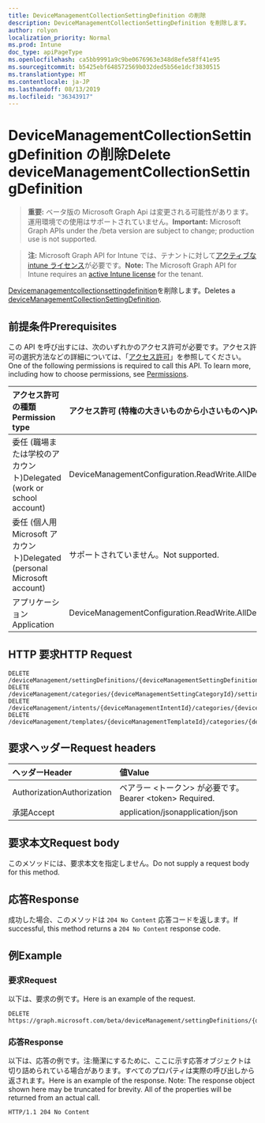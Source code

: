 ```yaml
---
title: DeviceManagementCollectionSettingDefinition の削除
description: DeviceManagementCollectionSettingDefinition を削除します。
author: rolyon
localization_priority: Normal
ms.prod: Intune
doc_type: apiPageType
ms.openlocfilehash: ca5bb9991a9c9be0676963e348d8efe58ff41e95
ms.sourcegitcommit: b5425ebf648572569b032ded5b56e1dcf3830515
ms.translationtype: MT
ms.contentlocale: ja-JP
ms.lasthandoff: 08/13/2019
ms.locfileid: "36343917"
---
```

# <a name="delete-devicemanagementcollectionsettingdefinition"></a><span data-ttu-id="e1502-103">DeviceManagementCollectionSettingDefinition の削除</span><span class="sxs-lookup"><span data-stu-id="e1502-103">Delete deviceManagementCollectionSettingDefinition</span></span>

> <span data-ttu-id="e1502-104">**重要:** ベータ版の Microsoft Graph Api は変更される可能性があります。運用環境での使用はサポートされていません。</span><span class="sxs-lookup"><span data-stu-id="e1502-104">**Important:** Microsoft Graph APIs under the /beta version are subject to change; production use is not supported.</span></span>

> <span data-ttu-id="e1502-105">**注:** Microsoft Graph API for Intune では、テナントに対して[アクティブな intune ライセンス](https://go.microsoft.com/fwlink/?linkid=839381)が必要です。</span><span class="sxs-lookup"><span data-stu-id="e1502-105">**Note:** The Microsoft Graph API for Intune requires an [active Intune license](https://go.microsoft.com/fwlink/?linkid=839381) for the tenant.</span></span>

<span data-ttu-id="e1502-106">[Devicemanagementcollectionsettingdefinition](../resources/intune-deviceintent-devicemanagementcollectionsettingdefinition.md)を削除します。</span><span class="sxs-lookup"><span data-stu-id="e1502-106">Deletes a [deviceManagementCollectionSettingDefinition](../resources/intune-deviceintent-devicemanagementcollectionsettingdefinition.md).</span></span>

## <a name="prerequisites"></a><span data-ttu-id="e1502-107">前提条件</span><span class="sxs-lookup"><span data-stu-id="e1502-107">Prerequisites</span></span>
<span data-ttu-id="e1502-p101">この API を呼び出すには、次のいずれかのアクセス許可が必要です。アクセス許可の選択方法などの詳細については、「[アクセス許可](/graph/permissions-reference)」を参照してください。</span><span class="sxs-lookup"><span data-stu-id="e1502-p101">One of the following permissions is required to call this API. To learn more, including how to choose permissions, see [Permissions](/graph/permissions-reference).</span></span>

|<span data-ttu-id="e1502-110">アクセス許可の種類</span><span class="sxs-lookup"><span data-stu-id="e1502-110">Permission type</span></span>|<span data-ttu-id="e1502-111">アクセス許可 (特権の大きいものから小さいものへ)</span><span class="sxs-lookup"><span data-stu-id="e1502-111">Permissions (from most to least privileged)</span></span>|
|:---|:---|
|<span data-ttu-id="e1502-112">委任 (職場または学校のアカウント)</span><span class="sxs-lookup"><span data-stu-id="e1502-112">Delegated (work or school account)</span></span>|<span data-ttu-id="e1502-113">DeviceManagementConfiguration.ReadWrite.All</span><span class="sxs-lookup"><span data-stu-id="e1502-113">DeviceManagementConfiguration.ReadWrite.All</span></span>|
|<span data-ttu-id="e1502-114">委任 (個人用 Microsoft アカウント)</span><span class="sxs-lookup"><span data-stu-id="e1502-114">Delegated (personal Microsoft account)</span></span>|<span data-ttu-id="e1502-115">サポートされていません。</span><span class="sxs-lookup"><span data-stu-id="e1502-115">Not supported.</span></span>|
|<span data-ttu-id="e1502-116">アプリケーション</span><span class="sxs-lookup"><span data-stu-id="e1502-116">Application</span></span>|<span data-ttu-id="e1502-117">DeviceManagementConfiguration.ReadWrite.All</span><span class="sxs-lookup"><span data-stu-id="e1502-117">DeviceManagementConfiguration.ReadWrite.All</span></span>|

## <a name="http-request"></a><span data-ttu-id="e1502-118">HTTP 要求</span><span class="sxs-lookup"><span data-stu-id="e1502-118">HTTP Request</span></span>
<!-- {
  "blockType": "ignored"
}
-->
``` http
DELETE /deviceManagement/settingDefinitions/{deviceManagementSettingDefinitionId}
DELETE /deviceManagement/categories/{deviceManagementSettingCategoryId}/settingDefinitions/{deviceManagementSettingDefinitionId}
DELETE /deviceManagement/intents/{deviceManagementIntentId}/categories/{deviceManagementIntentSettingCategoryId}/settingDefinitions/{deviceManagementSettingDefinitionId}
DELETE /deviceManagement/templates/{deviceManagementTemplateId}/categories/{deviceManagementTemplateSettingCategoryId}/settingDefinitions/{deviceManagementSettingDefinitionId}
```

## <a name="request-headers"></a><span data-ttu-id="e1502-119">要求ヘッダー</span><span class="sxs-lookup"><span data-stu-id="e1502-119">Request headers</span></span>
|<span data-ttu-id="e1502-120">ヘッダー</span><span class="sxs-lookup"><span data-stu-id="e1502-120">Header</span></span>|<span data-ttu-id="e1502-121">値</span><span class="sxs-lookup"><span data-stu-id="e1502-121">Value</span></span>|
|:---|:---|
|<span data-ttu-id="e1502-122">Authorization</span><span class="sxs-lookup"><span data-stu-id="e1502-122">Authorization</span></span>|<span data-ttu-id="e1502-123">ベアラー &lt;トークン&gt; が必要です。</span><span class="sxs-lookup"><span data-stu-id="e1502-123">Bearer &lt;token&gt; Required.</span></span>|
|<span data-ttu-id="e1502-124">承諾</span><span class="sxs-lookup"><span data-stu-id="e1502-124">Accept</span></span>|<span data-ttu-id="e1502-125">application/json</span><span class="sxs-lookup"><span data-stu-id="e1502-125">application/json</span></span>|

## <a name="request-body"></a><span data-ttu-id="e1502-126">要求本文</span><span class="sxs-lookup"><span data-stu-id="e1502-126">Request body</span></span>
<span data-ttu-id="e1502-127">このメソッドには、要求本文を指定しません。</span><span class="sxs-lookup"><span data-stu-id="e1502-127">Do not supply a request body for this method.</span></span>

## <a name="response"></a><span data-ttu-id="e1502-128">応答</span><span class="sxs-lookup"><span data-stu-id="e1502-128">Response</span></span>
<span data-ttu-id="e1502-129">成功した場合、このメソッドは `204 No Content` 応答コードを返します。</span><span class="sxs-lookup"><span data-stu-id="e1502-129">If successful, this method returns a `204 No Content` response code.</span></span>

## <a name="example"></a><span data-ttu-id="e1502-130">例</span><span class="sxs-lookup"><span data-stu-id="e1502-130">Example</span></span>

### <a name="request"></a><span data-ttu-id="e1502-131">要求</span><span class="sxs-lookup"><span data-stu-id="e1502-131">Request</span></span>
<span data-ttu-id="e1502-132">以下は、要求の例です。</span><span class="sxs-lookup"><span data-stu-id="e1502-132">Here is an example of the request.</span></span>
``` http
DELETE https://graph.microsoft.com/beta/deviceManagement/settingDefinitions/{deviceManagementSettingDefinitionId}
```

### <a name="response"></a><span data-ttu-id="e1502-133">応答</span><span class="sxs-lookup"><span data-stu-id="e1502-133">Response</span></span>
<span data-ttu-id="e1502-p102">以下は、応答の例です。注:簡潔にするために、ここに示す応答オブジェクトは切り詰められている場合があります。すべてのプロパティは実際の呼び出しから返されます。</span><span class="sxs-lookup"><span data-stu-id="e1502-p102">Here is an example of the response. Note: The response object shown here may be truncated for brevity. All of the properties will be returned from an actual call.</span></span>
``` http
HTTP/1.1 204 No Content
```






